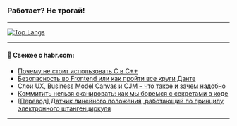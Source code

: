 ### Работает? Не трогай!

---
<!--
#### 🛠️ Technical stack:

![Java](https://img.shields.io/badge/Java-informational?logo=Oracle&style=flat&logoColor=white&color=FF4500)
![Kotlin](https://img.shields.io/badge/Kotlin-informational?logo=Kotlin&style=flat&logoColor=white&color=774D97)
![TS](https://img.shields.io/badge/TypeScript-informational?logo=typeScript&style=flat&logoColor=black&color=017acc)
![Python](https://img.shields.io/badge/Python-informational?logo=Python&style=flat&logoColor=black&color=ffdd54) <br>
![Spring](https://img.shields.io/badge/Spring-informational?logo=Spring&style=flat&logoColor=white&color=6DB33F) 
![SpringBoot](https://img.shields.io/badge/SpringBoot-informational?logo=SpringBoot&style=flat&logoColor=white&color=6DB33F)
![Nest](https://img.shields.io/badge/NestJS-informational?logo=NestJS&style=flat&logoColor=white&color=E0234E) 
![NodeJS](https://img.shields.io/badge/NodeJS-informational?logo=node.js&style=flat&logoColor=white&color=70A760)<br>
![PostgreSQL](https://img.shields.io/badge/PostgreSQL-informational?logo=PostgreSQL&style=flat&logoColor=white&color=DAA520)
![MongoDB](https://img.shields.io/badge/MongoDB-informational?logo=MongoDB&style=flat&logoColor=white&color=870000)
![Apache](https://img.shields.io/badge/Apache-informational?logo=apache&style=flat&logoColor=white&color=f74e28)

___ 
-->

<!--- #### 🛠️ : --->

[![Top Langs](https://github-readme-stats-82jvfl3w3-advtsettinggmailcoms-projects.vercel.app/api/top-langs/?username=zloylis&langs_count=10&hide_title=true&title_color=e6edf3&size_weight=0.5&count_weight=0.5&layout=compact&hide_progress=true&hide_border=true&theme=dracula)](https://github.com/zloylis)

<!---


####  :octocat:&nbsp;&nbsp; Статистика:

![GitHub stats](https://github-readme-stats-u2qms2cxw-advtsettinggmailcoms-projects.vercel.app/api?username=zloylis&show_icons=true&hide_border=true&theme=dracula&title_color=e6edf3&include_all_commits=true&count_private=true&hide_rank=false&hide_title=true&rank_icon=github)
-->
---

#### 💬 Свежее с habr.com:

<!-- BLOG-POST-LIST:START -->
- [Почему не стоит использовать C в C++](https://habr.com/ru/articles/858366/?utm_source=habrahabr&utm_medium=rss&utm_campaign=858366)
- [Безопасность во Frontend или как пройти все круги Данте](https://habr.com/ru/articles/858332/?utm_source=habrahabr&utm_medium=rss&utm_campaign=858332)
- [Слои UX, Business Model Canvas и CJM – что такое и зачем надобно](https://habr.com/ru/articles/858328/?utm_source=habrahabr&utm_medium=rss&utm_campaign=858328)
- [Коммитить нельзя сканировать: как мы боремся с секретами в коде](https://habr.com/ru/companies/vk/articles/858022/?utm_source=habrahabr&utm_medium=rss&utm_campaign=858022)
- [[Перевод] Датчик линейного положения, работающий по принципу электронного штангенциркуля](https://habr.com/ru/companies/ruvds/articles/858240/?utm_source=habrahabr&utm_medium=rss&utm_campaign=858240)
<!-- BLOG-POST-LIST:END -->

---

